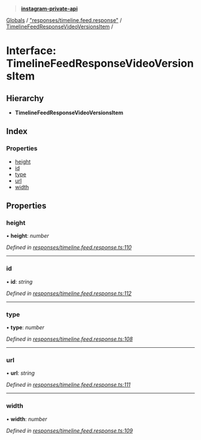 > **[instagram-private-api](../README.md)**

[Globals](../README.md) / ["responses/timeline.feed.response"](../modules/_responses_timeline_feed_response_.md) / [TimelineFeedResponseVideoVersionsItem](_responses_timeline_feed_response_.timelinefeedresponsevideoversionsitem.md) /

# Interface: TimelineFeedResponseVideoVersionsItem

## Hierarchy

* **TimelineFeedResponseVideoVersionsItem**

## Index

### Properties

* [height](_responses_timeline_feed_response_.timelinefeedresponsevideoversionsitem.md#height)
* [id](_responses_timeline_feed_response_.timelinefeedresponsevideoversionsitem.md#id)
* [type](_responses_timeline_feed_response_.timelinefeedresponsevideoversionsitem.md#type)
* [url](_responses_timeline_feed_response_.timelinefeedresponsevideoversionsitem.md#url)
* [width](_responses_timeline_feed_response_.timelinefeedresponsevideoversionsitem.md#width)

## Properties

###  height

• **height**: *number*

*Defined in [responses/timeline.feed.response.ts:110](https://github.com/dilame/instagram-private-api/blob/e9c516c/src/responses/timeline.feed.response.ts#L110)*

___

###  id

• **id**: *string*

*Defined in [responses/timeline.feed.response.ts:112](https://github.com/dilame/instagram-private-api/blob/e9c516c/src/responses/timeline.feed.response.ts#L112)*

___

###  type

• **type**: *number*

*Defined in [responses/timeline.feed.response.ts:108](https://github.com/dilame/instagram-private-api/blob/e9c516c/src/responses/timeline.feed.response.ts#L108)*

___

###  url

• **url**: *string*

*Defined in [responses/timeline.feed.response.ts:111](https://github.com/dilame/instagram-private-api/blob/e9c516c/src/responses/timeline.feed.response.ts#L111)*

___

###  width

• **width**: *number*

*Defined in [responses/timeline.feed.response.ts:109](https://github.com/dilame/instagram-private-api/blob/e9c516c/src/responses/timeline.feed.response.ts#L109)*